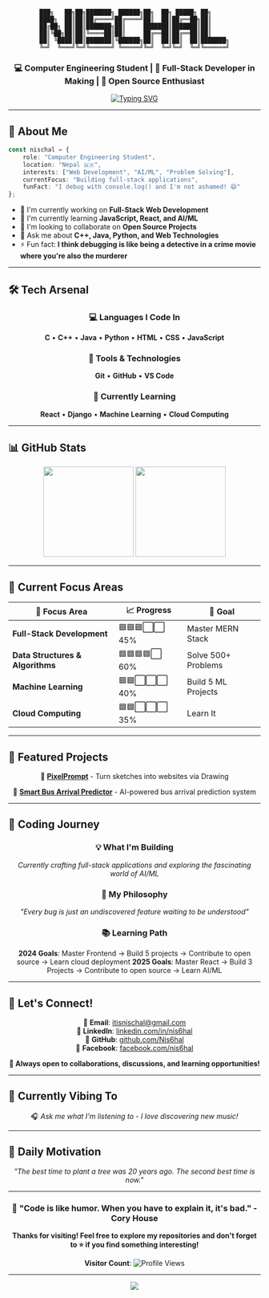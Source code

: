 <div align="center">

```
███╗   ██╗██╗███████╗ ██████╗██╗  ██╗ █████╗ ██╗     
████╗  ██║██║██╔════╝██╔════╝██║  ██║██╔══██╗██║     
██╔██╗ ██║██║███████╗██║     ███████║███████║██║     
██║╚██╗██║██║╚════██║██║     ██╔══██║██╔══██║██║     
██║ ╚████║██║███████║╚██████╗██║  ██║██║  ██║███████╗
╚═╝  ╚═══╝╚═╝╚══════╝ ╚═════╝╚═╝  ╚═╝╚═╝  ╚═╝╚══════╝
```

### 💻 Computer Engineering Student | 🚀 Full-Stack Developer in Making | 🌟 Open Source Enthusiast

[![Typing SVG](https://readme-typing-svg.herokuapp.com?font=Fira+Code&size=20&duration=3000&pause=1000&color=58A6FF&center=true&vCenter=true&width=800&lines=Welcome+to+my+digital+playground!+%F0%9F%8E%AE;Building+the+future%2C+one+line+at+a+time+%F0%9F%92%BB;Always+learning%2C+always+growing+%F0%9F%8C%B1;Let's+create+something+amazing+together!+%E2%9C%A8)](https://git.io/typing-svg)

</div>

---

## 🚀 About Me

```typescript
const nischal = {
    role: "Computer Engineering Student",
    location: "Nepal 🇳🇵",
    interests: ["Web Development", "AI/ML", "Problem Solving"],
    currentFocus: "Building full-stack applications",
    funFact: "I debug with console.log() and I'm not ashamed! 😄"
};
```

- 🔭 I'm currently working on **Full-Stack Web Development**
- 🌱 I'm currently learning **JavaScript, React, and AI/ML**
- 👯 I'm looking to collaborate on **Open Source Projects**
- 💬 Ask me about **C++, Java, Python, and Web Technologies**
- ⚡ Fun fact: **I think debugging is like being a detective in a crime movie where you're also the murderer**

---

## 🛠️ Tech Arsenal

<div align="center">

### 💻 Languages I Code In
**C** • **C++** • **Java** • **Python** • **HTML** • **CSS** • **JavaScript**

### 🔧 Tools & Technologies
**Git** • **GitHub** • **VS Code** 

### 🌱 Currently Learning
**React** • **Django** • **Machine Learning** • **Cloud Computing**

</div>

---

## 📊 GitHub Stats

<div align="center">
  <img height="180em" src="https://github-readme-stats.vercel.app/api?username=Nis6hal&show_icons=true&theme=tokyonight&include_all_commits=true&count_private=true"/>
  <img height="180em" src="https://github-readme-stats.vercel.app/api/top-langs/?username=Nis6hal&layout=compact&langs_count=8&theme=tokyonight"/>
</div>

---

## 🎯 Current Focus Areas

<div align="center">

| 🌟 Focus Area | 📈 Progress | 🎯 Goal |
|---------------|-------------|---------|
| **Full-Stack Development** | 🟦🟦🟦⬜⬜ 45% | Master MERN Stack |
| **Data Structures & Algorithms** | 🟦🟦🟦🟦⬜ 60% | Solve 500+ Problems |
| **Machine Learning** | 🟦🟦⬜⬜⬜ 40% | Build 5 ML Projects |
| **Cloud Computing** | 🟦🟦⬜⬜⬜ 35% | Learn It |

</div>

---

## 💼 Featured Projects

<div align="center">

🎨 **[PixelPrompt](https://github.com/Nis6hal/PixelPrompt---Turn-sketches-into-websites-via-Drawing)** - Turn sketches into websites via Drawing

🚌 **[Smart Bus Arrival Predictor](https://github.com/Nis6hal/Smart-Bus-Arrival-Predictor)** - AI-powered bus arrival prediction system

</div>

---

## 🎯 Coding Journey

<div align="center">

### 💡 What I'm Building
*Currently crafting full-stack applications and exploring the fascinating world of AI/ML*

### 🌟 My Philosophy
*"Every bug is just an undiscovered feature waiting to be understood"*

### 📚 Learning Path
**2024 Goals**: Master Frontend → Build 5 projects → Contribute to open source → Learn cloud deployment
**2025 Goals**: Master React → Build 3 Projects → Contribute to open source → Learn AI/ML
</div>

---

## 🤝 Let's Connect!

<div align="center">

📧 **Email**: itisnischal@gmail.com  
💼 **LinkedIn**: [linkedin.com/in/nis6hal](https://www.linkedin.com/in/nis6hal/)  
🐙 **GitHub**: [github.com/Nis6hal](https://github.com/Nis6hal)  
📘 **Facebook**: [facebook.com/nis6hal](https://www.facebook.com/nis6hal/)

**💬 Always open to collaborations, discussions, and learning opportunities!**

</div>

---

## 🎵 Currently Vibing To

<div align="center">
  
🎧 *Ask me what I'm listening to - I love discovering new music!*

</div>

---

## 💭 Daily Motivation

<div align="center">

*"The best time to plant a tree was 20 years ago. The second best time is now."*

</div>

---

<div align="center">

### 🌟 "Code is like humor. When you have to explain it, it's bad." - Cory House

**Thanks for visiting! Feel free to explore my repositories and don't forget to ⭐ if you find something interesting!**

**Visitor Count**: ![Profile Views](https://komarev.com/ghpvc/?username=Nis6hal&color=brightgreen)

</div>

---

<div align="center">
  <img src="https://capsule-render.vercel.app/api?type=waving&color=gradient&height=100&section=footer"/>
</div>
